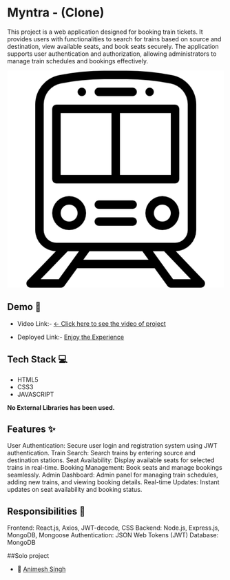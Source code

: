 
# Myntra - (Clone)
This project is a web application designed for booking train tickets. It provides users with functionalities to search for trains based on source and destination, view available seats, and book seats securely. The application supports user authentication and authorization, allowing administrators to manage train schedules and bookings effectively.


![Logo](https://github.com/Animesh-2/stepout/blob/main/frontend/public/train.png)


## Demo  🎥
- Video Link:- [<- Click here to see the video of project](https://vimeo.com/manage/videos/986287504?record_session_id=5a1a3928-567b-4bed-9ab4-0ae8d50e6a2f)

- Deployed Link:- [Enjoy the Experience](https://stepout-oz3ntl4wd-animesh-2s-projects.vercel.app/)


## Tech Stack 💻

- HTML5
- CSS3
- JAVASCRIPT

**No External Libraries has been used.**



## Features ✨
User Authentication: Secure user login and registration system using JWT authentication.
Train Search: Search trains by entering source and destination stations.
Seat Availability: Display available seats for selected trains in real-time.
Booking Management: Book seats and manage bookings seamlessly.
Admin Dashboard: Admin panel for managing train schedules, adding new trains, and viewing booking details.
Real-time Updates: Instant updates on seat availability and booking status.

## Responsibilities 💪
Frontend: React.js, Axios, JWT-decode, CSS
Backend: Node.js, Express.js, MongoDB, Mongoose
Authentication: JSON Web Tokens (JWT)
Database: MongoDB

##Solo project
- 👤 [Animesh Singh](https://www.github.com/Animesh-2)
